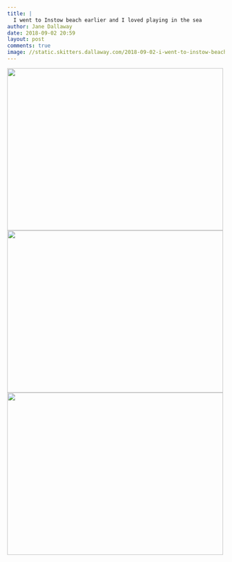 ```yaml
---
title: |
  I went to Instow beach earlier and I loved playing in the sea
author: Jane Dallaway
date: 2018-09-02 20:59
layout: post
comments: true
image: //static.skitters.dallaway.com/2018-09-02-i-went-to-instow-beach-earlier-and-i-loved-playing-in-the-sea-thumb-1-IMG_6213.jpg
---
```


<div>
        <a href="//static.skitters.dallaway.com/2018-09-02-i-went-to-instow-beach-earlier-and-i-loved-playing-in-the-sea-fullsize-1-IMG_6213.jpg">
          <img src="//static.skitters.dallaway.com/2018-09-02-i-went-to-instow-beach-earlier-and-i-loved-playing-in-the-sea-thumb-1-IMG_6213.jpg" width="500" height="375"/>
        </a>
      </div><div>
        <a href="//static.skitters.dallaway.com/2018-09-02-i-went-to-instow-beach-earlier-and-i-loved-playing-in-the-sea-fullsize-2-IMG_6214.jpg">
          <img src="//static.skitters.dallaway.com/2018-09-02-i-went-to-instow-beach-earlier-and-i-loved-playing-in-the-sea-thumb-2-IMG_6214.jpg" width="500" height="375"/>
        </a>
      </div><div>
        <a href="//static.skitters.dallaway.com/2018-09-02-i-went-to-instow-beach-earlier-and-i-loved-playing-in-the-sea-fullsize-3-IMG_6212.jpg">
          <img src="//static.skitters.dallaway.com/2018-09-02-i-went-to-instow-beach-earlier-and-i-loved-playing-in-the-sea-thumb-3-IMG_6212.jpg" width="500" height="375"/>
        </a>
      </div>
